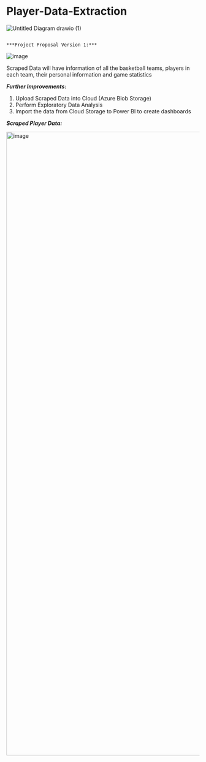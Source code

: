 # Player-Data-Extraction

![Untitled Diagram drawio (1)](https://user-images.githubusercontent.com/64576778/222074936-00863d34-a8c6-4abe-bdf5-36c3008ee7f8.png)
                       
                       
                                                                          ***Project Proposal Version 1:***




![image](https://user-images.githubusercontent.com/64576778/222076280-376e5d26-aa08-4e32-bd0b-5d8d696b4b5a.png)<br />

Scraped Data will have information of all the basketball teams, players in each team, their personal information and game statistics

***Further Improvements:***
1. Upload Scraped Data into Cloud (Azure Blob Storage)
2. Perform Exploratory Data Analysis
3. Import the data from Cloud Storage to Power BI to create dashboards


***Scraped Player Data:***

<img width="1629" alt="image" src="https://user-images.githubusercontent.com/64576778/234156482-fab3d537-9f01-44aa-ba17-1747d9b08e42.png">




